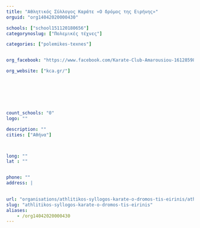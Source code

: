 ```yaml
---
title: "Αθλητικός Σύλλογος Καράτε «Ο δρόμος της Ειρήνης»"
orguid: "org14042020000430"

schools: ["school151120180656"]
categorynoslug: ["Πολεμικές τέχνες"]

categories: ["polemikes-texnes"]


org_facebook: "https://www.facebook.com/Karate-Club-Amarousiou-161285983021"

org_website: ["kca.gr/"]







count_schools: "0"
logo: ""

description: ""
cities: ["Αθήνα"]



long: ""
lat : ""


phone: ""
address: |
    

url: "organisations/athlitikos-syllogos-karate-o-dromos-tis-eirinis/athina/polemikes-texnes"
slug: "athlitikos-syllogos-karate-o-dromos-tis-eirinis"
aliases:
    - /org14042020000430
---
```



